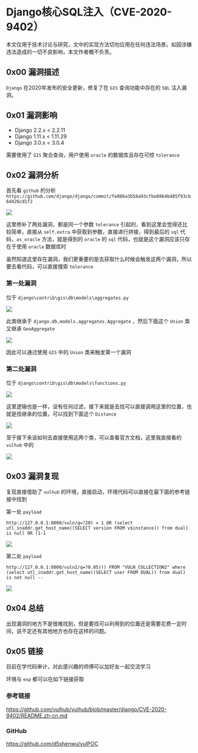 # Django核心SQL注入（CVE-2020-9402）

本文仅用于技术讨论与研究，文中的实现方法切勿应用在任何违法场景。如因涉嫌违法造成的一切不良影响，本文作者概不负责。

## 0x00 漏洞描述

`Django` 在2020年发布的安全更新，修复了在 `GIS` 查询功能中存在的 `SQL` 注入漏洞。

## 0x01 漏洞影响

- Django 2.2.x < 2.2.11
- Django 1.11.x < 1.11.29
- Django 3.0.x < 3.0.4

需要使用了 `GIS` 聚合查询，用户使用 `oracle` 的数据库且存在可控 `tolerance` 

## 0x02 漏洞分析

首先看 `github` 的分析  `https://github.com/django/django/commit/fe886a3b58a93cfbe8864b485f93cb6d426cd1f2`

![](https://gitee.com/d5shenwu/picgo/raw/master/img/20220921205621.png)

这里修补了两处漏洞，都是同一个参数 `tolerance` 引起的，看到这里会觉得还比较简单，直接从 `self.extra` 中获取到参数，直接进行拼接，得到最后的 `sql` 代码，`as_oracle` 方法，就是得到的 `oracle` 的 `sql` 代码，也就是这个漏洞应该只存在于使用 `oracle` 数据库时

虽然知道这里存在漏洞，我们更重要的是去获取什么时候会触发这两个漏洞，所以要去看代码，可以直接搜索 `tolerance`

### 第一处漏洞

位于 `django\contrib\gis\db\models\aggregates.py`

![](https://gitee.com/d5shenwu/picgo/raw/master/img/20220921210237.png)

此类继承于 `django.db.models.aggregates.Aggregate` ，然后下面这个 `Union` 类又继承 `GeoAggregate` 

![](https://gitee.com/d5shenwu/picgo/raw/master/img/20220921210544.png)

因此可以通过使用 `GIS` 中的 `Union` 类来触发第一个漏洞

### 第二处漏洞

位于 `django\contrib\gis\db\models\functions.py`

![](https://gitee.com/d5shenwu/picgo/raw/master/img/20220921211016.png)

这里逻辑也是一样，没有任何过滤，接下来就是去找可以直接调用这里的位置，也就是找继承的位置，可以找到下面这个 `Distance`

![](https://gitee.com/d5shenwu/picgo/raw/master/img/20220921211202.png)

至于接下来该如何去直接使用这两个类，可以查看官方文档，这里我直接看的 `vulhub` 中的

![](https://gitee.com/d5shenwu/picgo/raw/master/img/20220921211336.png)



## 0x03 漏洞复现

复现直接借助了 `vulhub` 的环境，直接启动，环境代码可以直接在最下面的参考链接中找到

第一处 `payload`

```
http://127.0.0.1:8000/vuln/q=?20) = 1 OR (select utl_inaddr.get_host_name((SELECT version FROM v$instance)) from dual) is null OR (1-1
```

![](https://gitee.com/d5shenwu/picgo/raw/master/img/image-20220921212748553.png)

第二处 `payload`

```
http://127.0.0.1:8000/vuln2/q=?0.05))) FROM "VULN_COLLECTION2" where (select utl_inaddr.get_host_name((SELECT user FROM DUAL)) from dual) is not null --
```

![](https://gitee.com/d5shenwu/picgo/raw/master/img/image-20220921212404303.png)



## 0x04 总结

出现漏洞的地方不是很难找到，但是要找可以利用到的位置还是需要花费一定时间，说不定还有其他地方也存在这样的问题。

## 0x05 链接

目前在学代码审计，对此感兴趣的师傅可以加好友一起交流学习

环境与 `exp` 都可以在如下链接获取

### 参考链接

https://github.com/vulhub/vulhub/blob/master/django/CVE-2020-9402/README.zh-cn.md

### GitHub

https://github.com/d5shenwu/vulPOC



